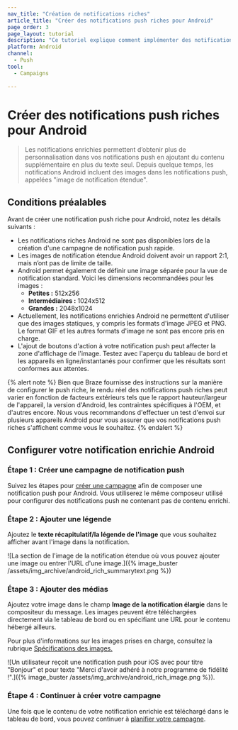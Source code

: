 ```yaml
---
nav_title: "Création de notifications riches"
article_title: "Créer des notifications push riches pour Android"
page_order: 3
page_layout: tutorial
description: "Ce tutoriel explique comment implémenter des notifications Android Rich pour vos campagnes Braze."
platform: Android
channel:
  - Push
tool:
  - Campaigns
  
---
```


# Créer des notifications push riches pour Android

> Les notifications enrichies permettent d’obtenir plus de personnalisation dans vos notifications push en ajoutant du contenu supplémentaire en plus du texte seul. Depuis quelque temps, les notifications Android incluent des images dans les notifications push, appelées "image de notification étendue".

## Conditions préalables

Avant de créer une notification push riche pour Android, notez les détails suivants :

- Les notifications riches Android ne sont pas disponibles lors de la création d'une campagne de notification push rapide.
- Les images de notification étendue Android doivent avoir un rapport 2:1, mais n’ont pas de limite de taille.
- Android permet également de définir une image séparée pour la vue de notification standard. Voici les dimensions recommandées pour les images : 
  - **Petites :** 512x256
  - **Intermédiaires :** 1024x512 
  - **Grandes :** 2048x1024
- Actuellement, les notifications enrichies Android ne permettent d'utiliser que des images statiques, y compris les formats d'image JPEG et PNG. Le format GIF et les autres formats d'image ne sont pas encore pris en charge.
- L'ajout de boutons d'action à votre notification push peut affecter la zone d'affichage de l'image. Testez avec l'aperçu du tableau de bord et les appareils en ligne/instantanés pour confirmer que les résultats sont conformes aux attentes.

{% alert note %}
Bien que Braze fournisse des instructions sur la manière de configurer le push riche, le rendu réel des notifications push riches peut varier en fonction de facteurs extérieurs tels que le rapport hauteur/largeur de l'appareil, la version d'Android, les contraintes spécifiques à l'OEM, et d'autres encore. Nous vous recommandons d'effectuer un test d'envoi sur plusieurs appareils Android pour vous assurer que vos notifications push riches s'affichent comme vous le souhaitez.
{% endalert %}

## Configurer votre notification enrichie Android

### Étape 1 : Créer une campagne de notification push

Suivez les étapes pour [créer une campagne]({{site.baseurl}}/user_guide/message_building_by_channel/push/creating_a_push_message/#creating-a-push-message) afin de composer une notification push pour Android. Vous utiliserez le même composeur utilisé pour configurer des notifications push ne contenant pas de contenu enrichi.

### Étape 2 : Ajouter une légende

Ajoutez le **texte récapitulatif/la légende de l'image** que vous souhaitez afficher avant l'image dans la notification.

![La section de l'image de la notification étendue où vous pouvez ajouter une image ou entrer l'URL d'une image.]({% image_buster /assets/img_archive/android_rich_summarytext.png %})

### Étape 3 : Ajouter des médias

Ajoutez votre image dans le champ **Image de la notification élargie** dans le compositeur du message. Les images peuvent être téléchargées directement via le tableau de bord ou en spécifiant une URL pour le contenu hébergé ailleurs.

Pour plus d'informations sur les images prises en charge, consultez la rubrique [Spécifications des images.]({{site.baseurl}}/user_guide/engagement_tools/templates_and_media/media_library/#push)

![Un utilisateur reçoit une notification push pour iOS avec pour titre "Bonjour" et pour texte "Merci d'avoir adhéré à notre programme de fidélité !".]({% image_buster /assets/img_archive/android_rich_image.png %}).

### Étape 4 : Continuer à créer votre campagne

Une fois que le contenu de votre notification enrichie est téléchargé dans le tableau de bord, vous pouvez continuer à [planifier votre campagne]({{site.baseurl}}/user_guide/engagement_tools/campaigns/building_campaigns/delivery_types/).

